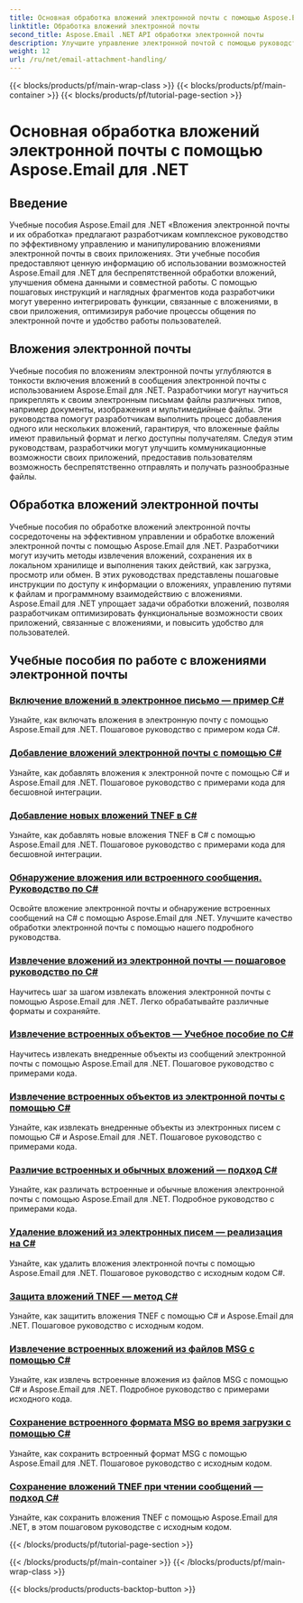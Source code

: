 ```yaml
---
title: Основная обработка вложений электронной почты с помощью Aspose.Email для .NET
linktitle: Обработка вложений электронной почты
second_title: Aspose.Email .NET API обработки электронной почты
description: Улучшите управление электронной почтой с помощью руководств Aspose.Email для .NET. Изучите оптимизированную обработку, анализ и понимание данных на основе данных. Предоставлено пошаговое руководство.
weight: 12
url: /ru/net/email-attachment-handling/
---
```


{{< blocks/products/pf/main-wrap-class >}}
{{< blocks/products/pf/main-container >}}
{{< blocks/products/pf/tutorial-page-section >}}

# Основная обработка вложений электронной почты с помощью Aspose.Email для .NET

## Введение

Учебные пособия Aspose.Email для .NET «Вложения электронной почты и их обработка» предлагают разработчикам комплексное руководство по эффективному управлению и манипулированию вложениями электронной почты в своих приложениях. Эти учебные пособия предоставляют ценную информацию об использовании возможностей Aspose.Email для .NET для беспрепятственной обработки вложений, улучшения обмена данными и совместной работы. С помощью пошаговых инструкций и наглядных фрагментов кода разработчики могут уверенно интегрировать функции, связанные с вложениями, в свои приложения, оптимизируя рабочие процессы общения по электронной почте и удобство работы пользователей.

## Вложения электронной почты

Учебные пособия по вложениям электронной почты углубляются в тонкости включения вложений в сообщения электронной почты с использованием Aspose.Email для .NET. Разработчики могут научиться прикреплять к своим электронным письмам файлы различных типов, например документы, изображения и мультимедийные файлы. Эти руководства помогут разработчикам выполнить процесс добавления одного или нескольких вложений, гарантируя, что вложенные файлы имеют правильный формат и легко доступны получателям. Следуя этим руководствам, разработчики могут улучшить коммуникационные возможности своих приложений, предоставив пользователям возможность беспрепятственно отправлять и получать разнообразные файлы.

## Обработка вложений электронной почты

Учебные пособия по обработке вложений электронной почты сосредоточены на эффективном управлении и обработке вложений электронной почты с помощью Aspose.Email для .NET. Разработчики могут изучить методы извлечения вложений, сохранения их в локальном хранилище и выполнения таких действий, как загрузка, просмотр или обмен. В этих руководствах представлены пошаговые инструкции по доступу к информации о вложениях, управлению путями к файлам и программному взаимодействию с вложениями. Aspose.Email для .NET упрощает задачи обработки вложений, позволяя разработчикам оптимизировать функциональные возможности своих приложений, связанные с вложениями, и повысить удобство для пользователей.

## Учебные пособия по работе с вложениями электронной почты
### [Включение вложений в электронное письмо — пример C#](./including-attachments-in-email-csharp-example/)
Узнайте, как включать вложения в электронную почту с помощью Aspose.Email для .NET. Пошаговое руководство с примером кода C#.
### [Добавление вложений электронной почты с помощью C#](./adding-email-attachments-using-csharp/)
Узнайте, как добавлять вложения к электронной почте с помощью C# и Aspose.Email для .NET. Пошаговое руководство с примерами кода для бесшовной интеграции.
### [Добавление новых вложений TNEF в C#](./adding-new-tnef-attachments-in-csharp/)
Узнайте, как добавлять новые вложения TNEF в C# с помощью Aspose.Email для .NET. Пошаговое руководство с примерами кода для бесшовной интеграции.
### [Обнаружение вложения или встроенного сообщения. Руководство по C#](./detecting-attachment-or-embedded-message-csharp-guide/)
Освойте вложение электронной почты и обнаружение встроенных сообщений на C# с помощью Aspose.Email для .NET. Улучшите качество обработки электронной почты с помощью нашего подробного руководства.
### [Извлечение вложений из электронной почты — пошаговое руководство по C#](./extracting-attachments-from-email-csharp-walkthrough/)
Научитесь шаг за шагом извлекать вложения электронной почты с помощью Aspose.Email для .NET. Легко обрабатывайте различные форматы и сохраняйте.
### [Извлечение встроенных объектов — Учебное пособие по C#](./extracting-embedded-objects-csharp-tutorial/)
Научитесь извлекать внедренные объекты из сообщений электронной почты с помощью Aspose.Email для .NET. Пошаговое руководство с примерами кода.
### [Извлечение встроенных объектов из электронной почты с помощью C#](./extracting-embedded-objects-from-email-with-csharp/)
Узнайте, как извлекать внедренные объекты из электронных писем с помощью C# и Aspose.Email для .NET. Пошаговое руководство с примерами кода.
### [Различие встроенных и обычных вложений — подход C#](./differentiating-inline-and-regular-attachments-csharp-approach/)
Узнайте, как различать встроенные и обычные вложения электронной почты с помощью Aspose.Email для .NET. Подробное руководство с примерами кода.
### [Удаление вложений из электронных писем — реализация на C#](./removing-attachments-from-emails-csharp-implementation/)
Узнайте, как удалить вложения электронной почты с помощью Aspose.Email для .NET. Пошаговое руководство с исходным кодом C#.
### [Защита вложений TNEF — метод C#](./safeguarding-tnef-attachments-csharp-method/)
Узнайте, как защитить вложения TNEF с помощью C# и Aspose.Email для .NET. Пошаговое руководство с исходным кодом.
### [Извлечение встроенных вложений из файлов MSG с помощью C#](./extracting-embedded-attachments-from-msg-files-using-csharp/)
Узнайте, как извлечь встроенные вложения из файлов MSG с помощью C# и Aspose.Email для .NET. Подробное руководство с примерами исходного кода.
### [Сохранение встроенного формата MSG во время загрузки с помощью C#](./preserving-embedded-msg-format-during-load-with-csharp/)
Узнайте, как сохранить встроенный формат MSG с помощью Aspose.Email для .NET. Пошаговое руководство с исходным кодом.
### [Сохранение вложений TNEF при чтении сообщений — подход C#](./preserving-tnef-attachments-when-reading-messages-csharp-approach/)
Узнайте, как сохранить вложения TNEF с помощью Aspose.Email для .NET, в этом пошаговом руководстве с исходным кодом.

{{< /blocks/products/pf/tutorial-page-section >}}

{{< /blocks/products/pf/main-container >}}
{{< /blocks/products/pf/main-wrap-class >}}

{{< blocks/products/products-backtop-button >}}
